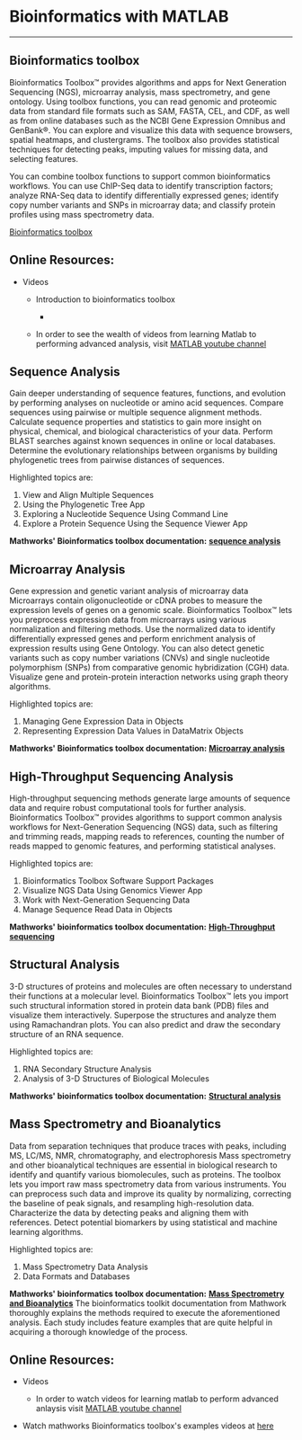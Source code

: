 # Bioinformatics with MATLAB                


--------------------------------------------------------------------------------


## Bioinformatics toolbox

Bioinformatics Toolbox™ provides algorithms and apps for Next Generation Sequencing (NGS), microarray analysis, mass spectrometry, and gene ontology. Using toolbox functions, you can read genomic and proteomic data from standard file formats such as SAM, FASTA, CEL, and CDF, as well as from online databases such as the NCBI Gene Expression Omnibus and GenBank®. You can explore and visualize this data with sequence browsers, spatial heatmaps, and clustergrams. The toolbox also provides statistical techniques for detecting peaks, imputing values for missing data, and selecting features.

You can combine toolbox functions to support common bioinformatics workflows. You can use ChIP-Seq data to identify transcription factors; analyze RNA-Seq data to identify differentially expressed genes; identify copy number variants and SNPs in microarray data; and classify protein profiles using mass spectrometry data.

[Bioinformatics toolbox](https://www.mathworks.com/help/bioinfo/)


## Online Resources:


- Videos
    - Introduction to bioinformatics toolbox
        - [](https://www.youtube.com/watch?v=npp3zFv35rQ)   

    - In order to see the wealth of videos from learning Matlab to performing advanced analysis, visit [MATLAB youtube channel](https://www.youtube.com/user/MATLAB)



## Sequence Analysis

Gain deeper understanding of sequence features, functions, and evolution by performing analyses on nucleotide or amino acid sequences. Compare sequences using pairwise or multiple sequence alignment methods. Calculate sequence properties and statistics to gain more insight on physical, chemical, and biological characteristics of your data. Perform BLAST searches against known sequences in online or local databases. Determine the evolutionary relationships between organisms by building phylogenetic trees from pairwise distances of sequences.

Highlighted topics are:

1. View and Align Multiple Sequences
2. Using the Phylogenetic Tree App
3. Exploring a Nucleotide Sequence Using Command Line
4. Explore a Protein Sequence Using the Sequence Viewer App

**Mathworks' Bioinformatics toolbox documentation:** [**sequence analysis**](https://www.mathworks.com/help/bioinfo/sequence-analysis.html)

## Microarray Analysis

Gene expression and genetic variant analysis of microarray data
Microarrays contain oligonucleotide or cDNA probes to measure the expression levels of genes on a genomic scale. Bioinformatics Toolbox™ lets you preprocess expression data from microarrays using various normalization and filtering methods. Use the normalized data to identify differentially expressed genes and perform enrichment analysis of expression results using Gene Ontology. You can also detect genetic variants such as copy number variations (CNVs) and single nucleotide polymorphism (SNPs) from comparative genomic hybridization (CGH) data. Visualize gene and protein-protein interaction networks using graph theory algorithms.

Highlighted topics are:
1. Managing Gene Expression Data in Objects
2. Representing Expression Data Values in DataMatrix Objects

**Mathworks' Bioinformatics toolbox documentation:** [**Microarray analysis**](https://www.mathworks.com/help/bioinfo/microarray-analysis.html)

## High-Throughput Sequencing Analysis

High-throughput sequencing methods generate large amounts of sequence data and require robust computational tools for further analysis. Bioinformatics Toolbox™ provides algorithms to support common analysis workflows for Next-Generation Sequencing (NGS) data, such as filtering and trimming reads, mapping reads to references, counting the number of reads mapped to genomic features, and performing statistical analyses.

Highlighted topics are:
1. Bioinformatics Toolbox Software Support Packages
2. Visualize NGS Data Using Genomics Viewer App
3. Work with Next-Generation Sequencing Data
4. Manage Sequence Read Data in Objects

**Mathworks' bioinformatics toolbox documentation:** [**High-Throughput sequencing**](https://www.mathworks.com/help/bioinfo/microarray-analysis.html)


## Structural Analysis

3-D structures of proteins and molecules are often necessary to understand their functions at a molecular level. Bioinformatics Toolbox™ lets you import such structural information stored in protein data bank (PDB) files and visualize them interactively. Superpose the structures and analyze them using Ramachandran plots. You can also predict and draw the secondary structure of an RNA sequence.

Highlighted topics are:
1. RNA Secondary Structure Analysis
2. Analysis of 3-D Structures of Biological Molecules

**Mathworks' bioinformatics toolbox documentation:** [**Structural analysis**](https://www.mathworks.com/help/bioinfo/structural-analysis.html)

## Mass Spectrometry and Bioanalytics

Data from separation techniques that produce traces with peaks, including MS, LC/MS, NMR, chromatography, and electrophoresis
Mass spectrometry and other bioanalytical techniques are essential in biological research to identify and quantify various biomolecules, such as proteins. The toolbox lets you import raw mass spectrometry data from various instruments. You can preprocess such data and improve its quality by normalizing, correcting the baseline of peak signals, and resampling high-resolution data. Characterize the data by detecting peaks and aligning them with references. Detect potential biomarkers by using statistical and machine learning algorithms.

Highlighted topics are:
1. Mass Spectrometry Data Analysis
2. Data Formats and Databases

**Mathworks' bioinformatics toolbox documentation:** [**Mass Spectrometry and Bioanalytics**](https://www.mathworks.com/help/bioinfo/mass-spectrometry-and-bioanalytics.html)
    The bioinformatics toolkit documentation from Mathwork thoroughly explains the methods required to execute the aforementioned analysis. Each study includes feature examples that are quite helpful in acquiring a thorough knowledge of the process.


## Online Resources:


- Videos

    - In order to watch videos for learning matlab to perform advanced anlaysis visit [MATLAB youtube channel](https://www.youtube.com/user/MATLAB)
- Watch mathworks Bioinformatics toolbox's examples videos at [here](https://ww2.mathworks.cn/support/search.html?fq[]=asset_type_name:video&fq[]=category:bioinfo/index&page=1)


